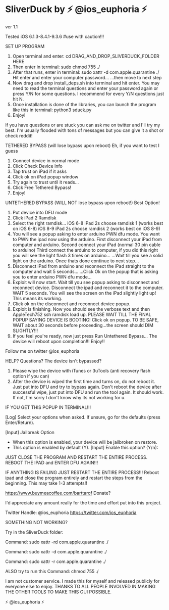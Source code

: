 


# SliverDuck by ⚡ @ios_euphoria ⚡
ver 1.1

Tested iOS 6.1.3-8.4.1-9.3.6
#use with caution!!! 

SET UP PROGRAM
1. Open terminal and enter:
cd DRAG_AND_DROP_SLIVERDUCK_FOLDER HERE
2. Then enter in terminal:
sudo chmod 755 ./
3. After that runs, enter in terminal:
sudo xattr -d com.apple.quarantine ./
Hit enter and enter your computer password...
...then move to next step
4. Now drag and drop install_deps.sh into terminal and
hit enter. You may need to read the terminal questions
and enter your password again or press Y/N for some
questions. I recommend for every Y/N questions just
hit N.
5. Once installation is done of the libraries, you can launch
the program like this in terminal:
python3 sduck.py
6. Enjoy!

If you have questions or are stuck you can ask me on twitter and I'll try my best. 
I'm usually flooded with tons of messages but you can give it a shot or check reddit!


TETHERED BYPASS (will lose bypass upon reboot) Eh, if you want to test I guess
1. Connect device in normal mode
2. Click Check Device Info
3. Tap trust on iPad if it asks
4. Click ok on iPad popup window
5. Try again to trust until it reads...
6. Click Free Tethered Bypass!
7. Enjoy! 

UNTETHERED BYPASS (WILL NOT lose bypass upon reboot!) Best Option!
1. Put device into DFU mode
2. Click iPad 2 Ramdisk
3. Select the right ramdisk...
iOS 6-8 iPad 2s choose ramdisk 1 (works best on iOS 6-8)
iOS 8-9 iPad 2s choose ramdisk 2 (works best on iOS 8-9)
4. You will see a popup asking to enter arduino PWN dfu mode.
You want to PWN the ipad now using the arduino. 
First disconnect your iPad from computer and arduino.
Second connect your iPad (normal 30 pin cable to arduino)
Third connect the arduino to computer, if you did this right you will see the light flash 3 times on arduino...
...Wait till you see a solid light on the arduino. 
Once thats done continue to next step...
5. Disconnect iPad from arduino and reconnect the iPad straight to the computer and wait 5 seconds... 
...Click Ok on the popup that is asking you to enter arduino PWN dfu mode...
6. Exploit will now start. Wait till you see popup asking to disconnect and reconnect device. 
Disconnect the ipad and reconnect it to the computer. WAIT 5 seconds. You will see the screen
on the iPad slightly light up! This means its working.
7. Click ok on the disconnect and reconnect device popup.
8. Exploit is finishing. Now you should see the verbose text and then AppleTech752 ssh ramdisk load up.
PLEASE WAIT TILL THE FINAL POPUP SAYING DEVICE IS BOOTING! Click ok on popup.
TO BE SAFE, WAIT about 30 seconds before proceeding...the screen should DIM SLIGHTLY!!!
9. If you feel you're ready, now just press Run Untethered Bypass...
The device will reboot upon completion!!! Enjoy!!

Follow me on twitter @ios_euphoria


HELP? Questions?
The device isn't bypassed?
1. Please wipe the device with iTunes or 3uTools (anti recovery flash option if you can)
2. After the device is wiped the first time and turns on, do not reboot it. Just put into DFU
and try to bypass again. Don't reboot the device after successful wipe, just put into DFU
and run the tool again. It should work. If not, I'm sorry I don't know why its not working for u.


IF YOU GET THIS POPUP IN TERMINAL!!!

[Log] Select your options when asked. If unsure, go for the defaults (press Enter/Return). 

[Input] Jailbreak Option 
* When this option is enabled, your device will be jailbroken on restore. 
* This option is enabled by default (Y). 
[Input] Enable this option? (Y/n): 

JUST CLOSE THE PROGRAM AND RESTART THE ENTIRE PROCESS. 
REBOOT THE IPAD and ENTER DFU AGAIN!!!

IF ANYTHING IS FAILING JUST RESTART THE ENTIRE PROCESS!!! Reboot ipad and close the 
program entirely and restart the steps from the beginning. This may take 1-3 attempts!!

https://www.buymeacoffee.com/barttarof
Donate? 

I'd appreciate any amount really for the time and effort 
put into this project.

Twitter Handle: @ios_euphoria
https://twitter.com/ios_euphoria



SOMETHING NOT WORKING?

Try in the SliverDuck folder:

Command:
sudo xattr -rd com.apple.quarantine ./

Command:
sudo xattr -d com.apple.quarantine ./

Command: 
sudo xattr -r com.apple.quarantine ./

ALSO try to run this Command:
chmod 755 ./

I am not customer service. I made this for myself and released publicly for everyone else to enjoy.
THANKS TO ALL PEOPLE INVOLVED IN MAKING THE OTHER TOOLS TO MAKE THIS GUI POSSIBLE.

⚡ @ios_euphoria ⚡
